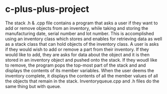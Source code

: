 # c-plus-plus-project

The stack .h & .cpp file contains a program that asks a user if they want to add or remove objects from an inventory, while taking and storing the manufacturing date, serial number and lot number. This is accomplished using an inventory class which stores and enables for retrieving data as well as a stack class that can hold objects of the inventory class. A user is asks if they would wish to add or remove a part from their inventory. If they would like to add, they are asks for data about the object and it is then stored in an inventory object and pushed onto the stack. If they woudl like to remove, the program pops the top-most part of the stack and and displays the contents of its member variables. When the user deems the inventory complete, it displays the contents of all the member values of all the objects that remain in the stack. Inventoryqueue.cpp and .h files do the same thing but with queue.
